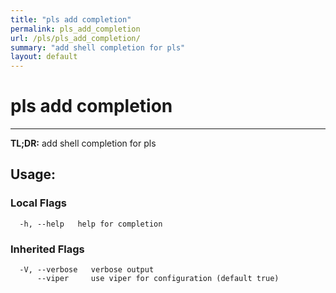 ```yaml
---
title: "pls add completion"
permalink: pls_add_completion
url: /pls/pls_add_completion/
summary: "add shell completion for pls"
layout: default
---
```

# pls add completion 

---
**TL;DR:** add shell completion for pls

## Usage:

### Local Flags

```
  -h, --help   help for completion
```

### Inherited Flags

```
  -V, --verbose   verbose output
      --viper     use viper for configuration (default true)
```
